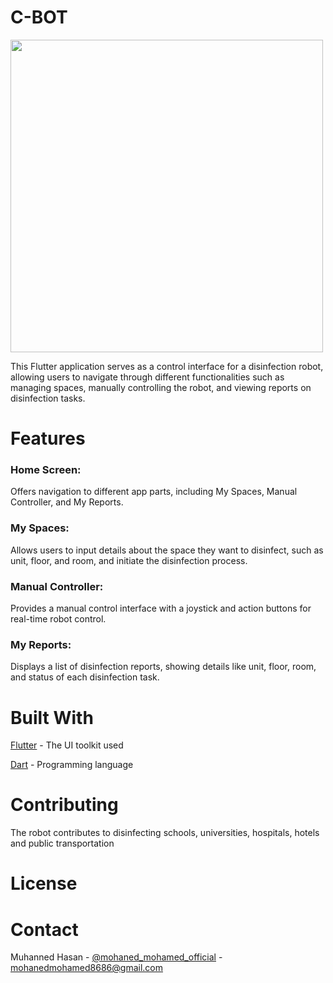 # C-BOT

<div>
<img src="https://github.com/MOHANED8/C-bot/assets/79280405/d144a8a0-b5e9-4813-a72a-d906db90d161" width="500" hight="500"
</div>


This Flutter application serves as a control interface for a disinfection robot, allowing users to navigate through different functionalities such as managing spaces, manually controlling the robot, and viewing reports on disinfection tasks.

# Features

### Home Screen:
Offers navigation to different app parts, including My Spaces, Manual Controller, and My Reports.

### My Spaces: 
Allows users to input details about the space they want to disinfect, such as unit, floor, and room, and initiate the disinfection process.

### Manual Controller: 
Provides a manual control interface with a joystick and action buttons for real-time robot control.

### My Reports: 
Displays a list of disinfection reports, showing details like unit, floor, room, and status of each disinfection task.

# Built With

[Flutter](https://flutter.dev/) - The UI toolkit used

[Dart](https://dart.dev/) - Programming language

# Contributing

The robot contributes to disinfecting schools, universities, hospitals, hotels and public transportation

# License



# Contact

Muhanned Hasan - [@mohaned_mohamed_official](https://www.instagram.com/mohaned_mohamed_official/) - mohanedmohamed8686@gmail.com
